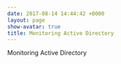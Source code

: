```yaml
---
date: 2017-08-14 14:44:42 +0000
layout: page
show-avatar: true
title: Monitoring Active Directory
---
```



Monitoring Active Directory